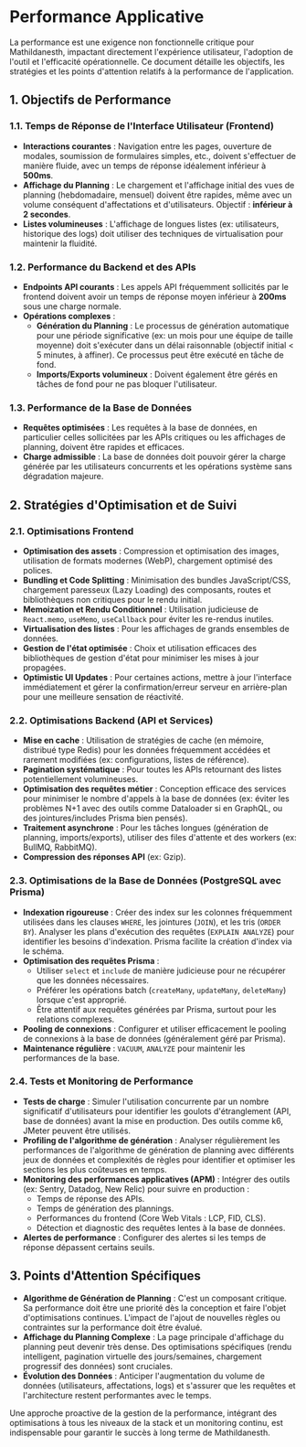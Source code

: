 # Performance Applicative

La performance est une exigence non fonctionnelle critique pour Mathildanesth, impactant directement l'expérience utilisateur, l'adoption de l'outil et l'efficacité opérationnelle. Ce document détaille les objectifs, les stratégies et les points d'attention relatifs à la performance de l'application.

## 1. Objectifs de Performance

### 1.1. Temps de Réponse de l'Interface Utilisateur (Frontend)
- **Interactions courantes** : Navigation entre les pages, ouverture de modales, soumission de formulaires simples, etc., doivent s'effectuer de manière fluide, avec un temps de réponse idéalement inférieur à **500ms**.
- **Affichage du Planning** : Le chargement et l'affichage initial des vues de planning (hebdomadaire, mensuel) doivent être rapides, même avec un volume conséquent d'affectations et d'utilisateurs. Objectif : **inférieur à 2 secondes**.
- **Listes volumineuses** : L'affichage de longues listes (ex: utilisateurs, historique des logs) doit utiliser des techniques de virtualisation pour maintenir la fluidité.

### 1.2. Performance du Backend et des APIs
- **Endpoints API courants** : Les appels API fréquemment sollicités par le frontend doivent avoir un temps de réponse moyen inférieur à **200ms** sous une charge normale.
- **Opérations complexes** :
    - **Génération du Planning** : Le processus de génération automatique pour une période significative (ex: un mois pour une équipe de taille moyenne) doit s'exécuter dans un délai raisonnable (objectif initial < 5 minutes, à affiner). Ce processus peut être exécuté en tâche de fond.
    - **Imports/Exports volumineux** : Doivent également être gérés en tâches de fond pour ne pas bloquer l'utilisateur.

### 1.3. Performance de la Base de Données
- **Requêtes optimisées** : Les requêtes à la base de données, en particulier celles sollicitées par les APIs critiques ou les affichages de planning, doivent être rapides et efficaces.
- **Charge admissible** : La base de données doit pouvoir gérer la charge générée par les utilisateurs concurrents et les opérations système sans dégradation majeure.

## 2. Stratégies d'Optimisation et de Suivi

### 2.1. Optimisations Frontend
- **Optimisation des assets** : Compression et optimisation des images, utilisation de formats modernes (WebP), chargement optimisé des polices.
- **Bundling et Code Splitting** : Minimisation des bundles JavaScript/CSS, chargement paresseux (Lazy Loading) des composants, routes et bibliothèques non critiques pour le rendu initial.
- **Memoization et Rendu Conditionnel** : Utilisation judicieuse de `React.memo`, `useMemo`, `useCallback` pour éviter les re-rendus inutiles.
- **Virtualisation des listes** : Pour les affichages de grands ensembles de données.
- **Gestion de l'état optimisée** : Choix et utilisation efficaces des bibliothèques de gestion d'état pour minimiser les mises à jour propagées.
- **Optimistic UI Updates** : Pour certaines actions, mettre à jour l'interface immédiatement et gérer la confirmation/erreur serveur en arrière-plan pour une meilleure sensation de réactivité.

### 2.2. Optimisations Backend (API et Services)
- **Mise en cache** : Utilisation de stratégies de cache (en mémoire, distribué type Redis) pour les données fréquemment accédées et rarement modifiées (ex: configurations, listes de référence).
- **Pagination systématique** : Pour toutes les APIs retournant des listes potentiellement volumineuses.
- **Optimisation des requêtes métier** : Conception efficace des services pour minimiser le nombre d'appels à la base de données (ex: éviter les problèmes N+1 avec des outils comme Dataloader si en GraphQL, ou des jointures/includes Prisma bien pensés).
- **Traitement asynchrone** : Pour les tâches longues (génération de planning, imports/exports), utiliser des files d'attente et des workers (ex: BullMQ, RabbitMQ).
- **Compression des réponses API** (ex: Gzip).

### 2.3. Optimisations de la Base de Données (PostgreSQL avec Prisma)
- **Indexation rigoureuse** : Créer des index sur les colonnes fréquemment utilisées dans les clauses `WHERE`, les jointures (`JOIN`), et les tris (`ORDER BY`). Analyser les plans d'exécution des requêtes (`EXPLAIN ANALYZE`) pour identifier les besoins d'indexation. Prisma facilite la création d'index via le schéma.
- **Optimisation des requêtes Prisma** :
    - Utiliser `select` et `include` de manière judicieuse pour ne récupérer que les données nécessaires.
    - Préférer les opérations batch (`createMany`, `updateMany`, `deleteMany`) lorsque c'est approprié.
    - Être attentif aux requêtes générées par Prisma, surtout pour les relations complexes.
- **Pooling de connexions** : Configurer et utiliser efficacement le pooling de connexions à la base de données (généralement géré par Prisma).
- **Maintenance régulière** : `VACUUM`, `ANALYZE` pour maintenir les performances de la base.

### 2.4. Tests et Monitoring de Performance
- **Tests de charge** : Simuler l'utilisation concurrente par un nombre significatif d'utilisateurs pour identifier les goulots d'étranglement (API, base de données) avant la mise en production. Des outils comme k6, JMeter peuvent être utilisés.
- **Profiling de l'algorithme de génération** : Analyser régulièrement les performances de l'algorithme de génération de planning avec différents jeux de données et complexités de règles pour identifier et optimiser les sections les plus coûteuses en temps.
- **Monitoring des performances applicatives (APM)** : Intégrer des outils (ex: Sentry, Datadog, New Relic) pour suivre en production :
    - Temps de réponse des APIs.
    - Temps de génération des plannings.
    - Performances du frontend (Core Web Vitals : LCP, FID, CLS).
    - Détection et diagnostic des requêtes lentes à la base de données.
- **Alertes de performance** : Configurer des alertes si les temps de réponse dépassent certains seuils.

## 3. Points d'Attention Spécifiques

- **Algorithme de Génération de Planning** : C'est un composant critique. Sa performance doit être une priorité dès la conception et faire l'objet d'optimisations continues. L'impact de l'ajout de nouvelles règles ou contraintes sur la performance doit être évalué.
- **Affichage du Planning Complexe** : La page principale d'affichage du planning peut devenir très dense. Des optimisations spécifiques (rendu intelligent, pagination virtuelle des jours/semaines, chargement progressif des données) sont cruciales.
- **Évolution des Données** : Anticiper l'augmentation du volume de données (utilisateurs, affectations, logs) et s'assurer que les requêtes et l'architecture restent performantes avec le temps.

Une approche proactive de la gestion de la performance, intégrant des optimisations à tous les niveaux de la stack et un monitoring continu, est indispensable pour garantir le succès à long terme de Mathildanesth. 